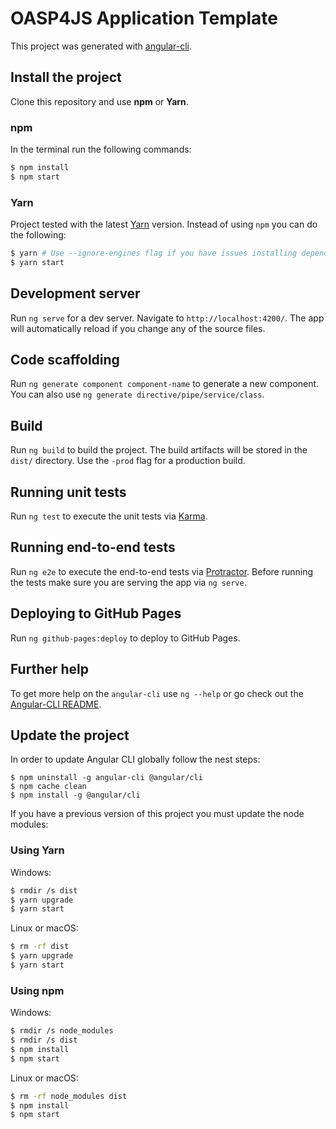 # OASP4JS Application Template

This project was generated with [angular-cli](https://github.com/angular/angular-cli).

## Install the project

Clone this repository and use **npm** or **Yarn**. 

### npm

In the terminal run the following commands:

```bash
$ npm install 
$ npm start
``` 

### Yarn

Project tested with the latest [Yarn](https://yarnpkg.com/lang/en/) version. Instead of using `npm` you can do the following:

```bash
$ yarn # Use --ignore-engines flag if you have issues installing dependencies
$ yarn start
``` 

## Development server
Run `ng serve` for a dev server. Navigate to `http://localhost:4200/`. The app will automatically reload if you change any of the source files.

## Code scaffolding

Run `ng generate component component-name` to generate a new component. You can also use `ng generate directive/pipe/service/class`.

## Build

Run `ng build` to build the project. The build artifacts will be stored in the `dist/` directory. Use the `-prod` flag for a production build.

## Running unit tests

Run `ng test` to execute the unit tests via [Karma](https://karma-runner.github.io).

## Running end-to-end tests

Run `ng e2e` to execute the end-to-end tests via [Protractor](http://www.protractortest.org/).
Before running the tests make sure you are serving the app via `ng serve`.

## Deploying to GitHub Pages

Run `ng github-pages:deploy` to deploy to GitHub Pages.

## Further help

To get more help on the `angular-cli` use `ng --help` or go check out the [Angular-CLI README](https://github.com/angular/angular-cli/blob/master/README.md).

## Update the project

In order to update Angular CLI globally follow the nest steps:

```
$ npm uninstall -g angular-cli @angular/cli 
$ npm cache clean
$ npm install -g @angular/cli 
```

If you have a previous version of this project you must update the node modules:

### Using Yarn

Windows:
```bash
$ rmdir /s dist
$ yarn upgrade
$ yarn start
```

Linux or macOS:
```bash
$ rm -rf dist
$ yarn upgrade
$ yarn start
```

### Using npm

Windows:
```bash
$ rmdir /s node_modules
$ rmdir /s dist
$ npm install
$ npm start
```

Linux or macOS:
```bash
$ rm -rf node_modules dist
$ npm install
$ npm start
```
